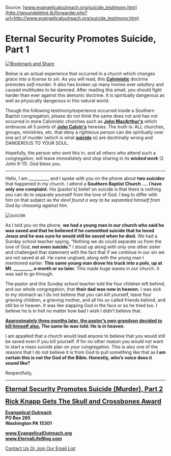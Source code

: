 <!--t Eternal Security Promotes Suicide, Part 1 t-->
<!--d Eternal Security Promotes Suicide, Part 1 d-->

Source: [www.evangelicaloutreach.org/suicide_testimony.htm](http://gesundelehre.tk/forwarder.php?url=http://www.evangelicaloutreach.org/suicide_testimony.htm)


# Eternal Security Promotes Suicide, Part 1

[![Bookmark and Share](../s7.addthis.com/static/btn/v2/lg-share-en.gif)](http://www.addthis.com/bookmark.php?v=250&username=xa-4ce723c86d857fe0)

Below is an actual experience that occurred in a church which changes _grace into a license to sin._ As you will read, this **[Calvinistic](http://gesundelehre.tk/forwarder.php?url=http://evangelicaloutreach.org/calvinismrefuted.html)** doctrine promotes _self-murder._ It also has broken up many homes over _adultery_ and caused multitudes to be damned. After reading this email, you should fight harder than ever against this demonic doctrine. It is spiritually dangerous as well as physically dangerous in this natural world. 

Though the following testimony/experience occurred inside a Southern Baptist congregation, please do not think the same does not and has not occurred in more Calvinistic churches such as **[John MacArthur's](http://gesundelehre.tk/forwarder.php?url=http://evangelicaloutreach.org/John-MacArthur.html)** which embraces all 5 points of **[John Calvin's](http://gesundelehre.tk/forwarder.php?url=http://evangelicaloutreach.org/johncalvin.html)** heresies. The truth is: ALL churches, groups, ministries, etc. that deny a righteous person can die spiritually over one act of murder (which is what **[suicide](http://gesundelehre.tk/forwarder.php?url=http://evangelicaloutreach.org/suicide.html)** is) are doctrinally wrong and DANGEROUS TO YOUR SOUL.

Hopefully, the person who sent this in, and all others who attend such a congregation, will leave _immediately_ and stop sharing in its **_wicked work_** (2 John 9-11). God bless you.

************

Hello, I am __________ and I spoke with you on the phone about **two _suicides_** that happened in my church. I attend a **Southern Baptist Church ....  I have only one complaint.** His [pastor’s] belief on suicide is that there is nothing you can do to separate yourself from the love of God. I beg to differ with him on that subject as _the devil found a way to be separated himself from God by choosing against him._

![suicide](../../files/pictures/wishdead.jpg)

As I told you on the phone, **we had a young man in our church who said he was saved and that he believed if he committed suicide that he loved Jesus and he was sure he would still be saved when he died.** We had a Sunday school teacher saying, “Nothing we do could separate us from the love of God, **not even suicide.”** I stood up along with only one other sister and challenged that statement with the fact that if we continue in our sin we are not saved at all. He came unglued, along with the young man I mentioned earlier. **This same young man drove his truck into a pole, up at Mt. _________ a month or so later.** This made huge waves in our church. It was sad to go through.

The pastor and this Sunday school teacher told the four children left behind, and our whole congregation, that **their dad was now in heaven.** I was sick to my stomach as I do not believe that you can kill yourself, leave four grieving children, a grieving mother, and all his so called friends behind, and still be in heaven. It was like slapping God in the face or so he tried too. I believe he is in hell no matter how bad I wish I didn’t believe that.



**<u>Approximately three months later, the pastor’s own grandson decided to kill himself also.</u> The same lie was told: He is in heaven.**



I am appalled that a church would lead anyone to believe that you would still be saved even if you kill yourself. If for no other reason you would not want to start a mass suicide plan on your congregation. This is also one of the reasons that I do not believe it is from God to pull something like that as **I am certain this is not the God of the Bible. Honestly, who’s voice does it sound like?**

Respectfully,

- - -

<big><big>**[Eternal Security Promotes Suicide (Murder), Part 2](http://gesundelehre.tk/forwarder.php?url=http://evangelicaloutreach.org/almost_suicide.html)**</big></big>

<big><big>**[Rick Knapp Gets The Skull and Crossbones Award](http://gesundelehre.tk/forwarder.php?url=http://evangelicaloutreach.org/rick_knapp_george_sodini.htm)**</big></big>

**[Evangelical Outreach](http://gesundelehre.tk/forwarder.php?url=http://evangelicaloutreach.org/index.html)**  
**PO Box 265**  
**Washington PA 15301**

**www.EvangelicalOutreach.org**  
**www.EternalLifeBlog.com**

[Contact Us Or Join Our Email List](http://gesundelehre.tk/forwarder.php?url=http://evangelicaloutreach.org/contact.html)
